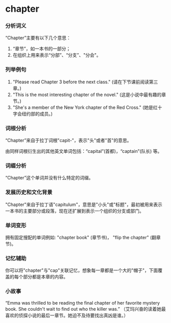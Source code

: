 # chapter

### 分析词义

  

“Chapter”主要有以下几个意思：

  

1.  “章节”，如一本书的一部分；
2.  在组织上用来表示“分部”、“分支”、"分会"。

  

### 列举例句

  

1.  "Please read Chapter 3 before the next class." (请在下节课前阅读第三章。)
2.  "This is the most interesting chapter of the novel." (这是小说中最有趣的章节。)
3.  "She's a member of the New York chapter of the Red Cross." (她是红十字会纽约部的成员。)

  

### 词根分析

  

“Chapter”来自于拉丁词根"capit-"，表示"头"或者"首"的意思。

  

由同样词根衍生出的其他英文单词包括：“capital”(首都)，“captain”(队长) 等。

  

### 词缀分析

  

“Chapter”这个单词并没有什么特定的词缀。

  

### 发展历史和文化背景

  

"Chapter"来自于拉丁语"capitulum"，意思是"小头"或"标题"，最初被用来表示一本书的主要部分或段落，现在还扩展到表示一个组织的分支或部门。

  

### 单词变形

  

拥有固定搜配的单词例如: "chapter book" (章节书)， "flip the chapter" (翻章节)。

  

### 记忆辅助

  

你可以将"chapter"与"cap"关联记忆，想象每一章都是一个大的"帽子"，下面覆盖的每个部分都是本章的内容。

  

### 小故事

  

“Emma was thrilled to be reading the final chapter of her favorite mystery book. She couldn't wait to find out who the killer was.” （艾玛兴奋的读着她最喜欢的侦探小说的最后一章节。她迫不及待要找出真凶是谁。）
